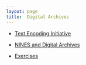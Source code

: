 ```yaml
---
layout: page
title:  Digital Archives
---
```

* [Text Encoding Initiative](/book/archives/tei)

* [NINES and Digital Archives](/book/archives/nines)

* [Exercises](/book/archives/exercises)